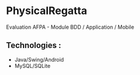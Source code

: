 PhysicalRegatta
========

Evaluation AFPA - Module BDD / Application / Mobile

## Technologies :

* Java/Swing/Android
* MySQL/SQLite
